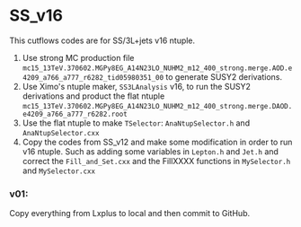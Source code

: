 # SS_v16
This cutflows codes are for SS/3L+jets v16 ntuple.

1. Use strong MC production file `mc15_13TeV.370602.MGPy8EG_A14N23LO_NUHM2_m12_400_strong.merge.AOD.e4209_a766_a777_r6282_tid05980351_00` to generate SUSY2 derivations.
2. Use Ximo's ntuple maker, `SS3LAnalysis` v16, to run the SUSY2 derivations and product the flat ntuple `mc15_13TeV.370602.MGPy8EG_A14N23LO_NUHM2_m12_400_strong.merge.DAOD.e4209_a766_a777_r6282.root`
3. Use the flat ntuple to make `TSelector`: `AnaNtupSelector.h` and `AnaNtupSelector.cxx`
4. Copy the codes from SS_v12 and make some modification in order to run v16 ntuple.
Such as adding some variables in `Lepton.h` and `Jet.h` and correct the `Fill_and_Set.cxx` and the FillXXXX functions in `MySelector.h` and `MySelector.cxx`

### v01:
Copy everything  from Lxplus to local and then commit to GitHub.
